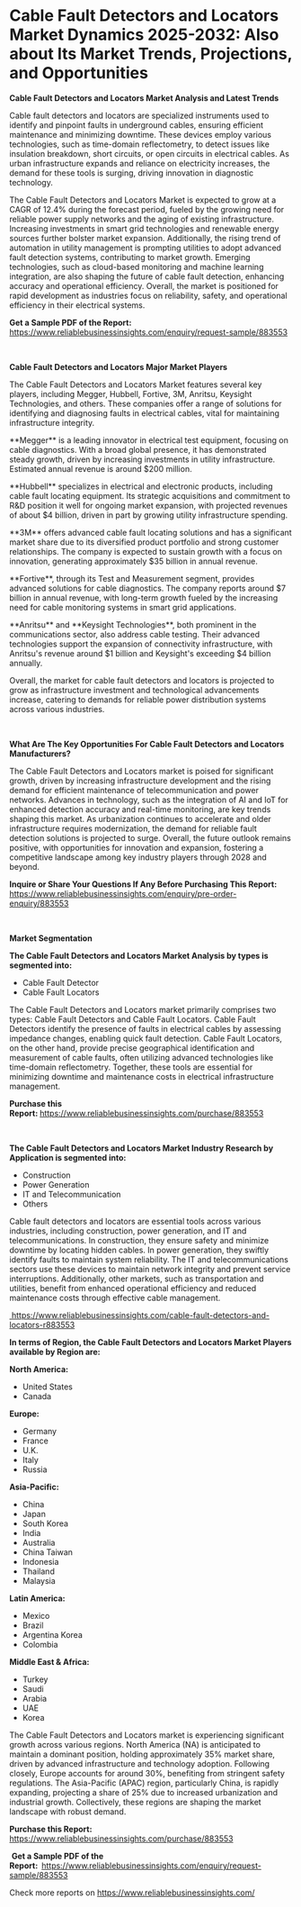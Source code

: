 <p><h1>Cable Fault Detectors and Locators Market Dynamics 2025-2032: Also about Its Market Trends, Projections, and Opportunities</h1></p><p><strong>Cable Fault Detectors and Locators Market Analysis and Latest Trends</strong></p>
<p><p>Cable fault detectors and locators are specialized instruments used to identify and pinpoint faults in underground cables, ensuring efficient maintenance and minimizing downtime. These devices employ various technologies, such as time-domain reflectometry, to detect issues like insulation breakdown, short circuits, or open circuits in electrical cables. As urban infrastructure expands and reliance on electricity increases, the demand for these tools is surging, driving innovation in diagnostic technology.</p><p>The Cable Fault Detectors and Locators Market is expected to grow at a CAGR of 12.4% during the forecast period, fueled by the growing need for reliable power supply networks and the aging of existing infrastructure. Increasing investments in smart grid technologies and renewable energy sources further bolster market expansion. Additionally, the rising trend of automation in utility management is prompting utilities to adopt advanced fault detection systems, contributing to market growth. Emerging technologies, such as cloud-based monitoring and machine learning integration, are also shaping the future of cable fault detection, enhancing accuracy and operational efficiency. Overall, the market is positioned for rapid development as industries focus on reliability, safety, and operational efficiency in their electrical systems.</p></p>
<p><strong>Get a Sample PDF of the Report:&nbsp;</strong> <a href="https://www.reliablebusinessinsights.com/enquiry/request-sample/883553?utm_campaign=2239&utm_medium=2&utm_source=Github&utm_content=ia&utm_term=28022025&utm_id=cable-fault-detectors-and-locators">https://www.reliablebusinessinsights.com/enquiry/request-sample/883553</a></p>
<p>&nbsp;</p>
<p><strong>Cable Fault Detectors and Locators Major Market Players</strong></p>
<p><p>The Cable Fault Detectors and Locators Market features several key players, including Megger, Hubbell, Fortive, 3M, Anritsu, Keysight Technologies, and others. These companies offer a range of solutions for identifying and diagnosing faults in electrical cables, vital for maintaining infrastructure integrity.</p><p>**Megger** is a leading innovator in electrical test equipment, focusing on cable diagnostics. With a broad global presence, it has demonstrated steady growth, driven by increasing investments in utility infrastructure. Estimated annual revenue is around $200 million.</p><p>**Hubbell** specializes in electrical and electronic products, including cable fault locating equipment. Its strategic acquisitions and commitment to R&D position it well for ongoing market expansion, with projected revenues of about $4 billion, driven in part by growing utility infrastructure spending.</p><p>**3M** offers advanced cable fault locating solutions and has a significant market share due to its diversified product portfolio and strong customer relationships. The company is expected to sustain growth with a focus on innovation, generating approximately $35 billion in annual revenue.</p><p>**Fortive**, through its Test and Measurement segment, provides advanced solutions for cable diagnostics. The company reports around $7 billion in annual revenue, with long-term growth fueled by the increasing need for cable monitoring systems in smart grid applications.</p><p>**Anritsu** and **Keysight Technologies**, both prominent in the communications sector, also address cable testing. Their advanced technologies support the expansion of connectivity infrastructure, with Anritsu's revenue around $1 billion and Keysight's exceeding $4 billion annually.</p><p>Overall, the market for cable fault detectors and locators is projected to grow as infrastructure investment and technological advancements increase, catering to demands for reliable power distribution systems across various industries.</p></p>
<p>&nbsp;</p>
<p><strong>What Are The Key Opportunities For Cable Fault Detectors and Locators Manufacturers?</strong></p>
<p><p>The Cable Fault Detectors and Locators market is poised for significant growth, driven by increasing infrastructure development and the rising demand for efficient maintenance of telecommunication and power networks. Advances in technology, such as the integration of AI and IoT for enhanced detection accuracy and real-time monitoring, are key trends shaping this market. As urbanization continues to accelerate and older infrastructure requires modernization, the demand for reliable fault detection solutions is projected to surge. Overall, the future outlook remains positive, with opportunities for innovation and expansion, fostering a competitive landscape among key industry players through 2028 and beyond.</p></p>
<p><strong>Inquire or Share Your Questions If Any Before Purchasing This Report:</strong> <a href="https://www.reliablebusinessinsights.com/enquiry/pre-order-enquiry/883553?utm_campaign=2239&utm_medium=2&utm_source=Github&utm_content=ia&utm_term=28022025&utm_id=cable-fault-detectors-and-locators">https://www.reliablebusinessinsights.com/enquiry/pre-order-enquiry/883553</a></p>
<p>&nbsp;</p>
<p><strong>Market Segmentation</strong></p>
<p><strong>The Cable Fault Detectors and Locators Market Analysis by types is segmented into:</strong></p>
<p><ul><li>Cable Fault Detector</li><li>Cable Fault Locators</li></ul></p>
<p><p>The Cable Fault Detectors and Locators market primarily comprises two types: Cable Fault Detectors and Cable Fault Locators. Cable Fault Detectors identify the presence of faults in electrical cables by assessing impedance changes, enabling quick fault detection. Cable Fault Locators, on the other hand, provide precise geographical identification and measurement of cable faults, often utilizing advanced technologies like time-domain reflectometry. Together, these tools are essential for minimizing downtime and maintenance costs in electrical infrastructure management.</p></p>
<p><strong>Purchase this Report:&nbsp;</strong><a href="https://www.reliablebusinessinsights.com/purchase/883553?utm_campaign=2239&utm_medium=2&utm_source=Github&utm_content=ia&utm_term=28022025&utm_id=cable-fault-detectors-and-locators">https://www.reliablebusinessinsights.com/purchase/883553</a></p>
<p>&nbsp;</p>
<p><strong>The Cable Fault Detectors and Locators Market Industry Research by Application is segmented into:</strong></p>
<p><ul><li>Construction</li><li>Power Generation</li><li>IT and Telecommunication</li><li>Others</li></ul></p>
<p><p>Cable fault detectors and locators are essential tools across various industries, including construction, power generation, and IT and telecommunications. In construction, they ensure safety and minimize downtime by locating hidden cables. In power generation, they swiftly identify faults to maintain system reliability. The IT and telecommunications sectors use these devices to maintain network integrity and prevent service interruptions. Additionally, other markets, such as transportation and utilities, benefit from enhanced operational efficiency and reduced maintenance costs through effective cable management.</p></p>
<p><a href="https://www.reliablebusinessinsights.com/cable-fault-detectors-and-locators-r883553?utm_campaign=2239&utm_medium=2&utm_source=Github&utm_content=ia&utm_term=28022025&utm_id=cable-fault-detectors-and-locators">&nbsp;https://www.reliablebusinessinsights.com/cable-fault-detectors-and-locators-r883553</a></p>
<p><strong>In terms of Region, the Cable Fault Detectors and Locators Market Players available by Region are:</strong></p>
<p>
    <p> <strong> North America: </strong>
        <ul>
            <li>United States</li>
            <li>Canada</li>
        </ul>
        </p> 
    <p> <strong> Europe: </strong>
        <ul>
            <li>Germany</li>
            <li>France</li>
            <li>U.K.</li>
            <li>Italy</li>
            <li>Russia</li>
        </ul>
        </p> 
    <p> <strong> Asia-Pacific: </strong>
        <ul>
            <li>China</li>
            <li>Japan</li>
            <li>South Korea</li>
            <li>India</li>
            <li>Australia</li>
            <li>China Taiwan</li>
            <li>Indonesia</li>
            <li>Thailand</li>
            <li>Malaysia</li>
        </ul>
        </p> 
    <p> <strong> Latin America: </strong>
        <ul>
            <li>Mexico</li>
            <li>Brazil</li>
            <li>Argentina Korea</li>
            <li>Colombia</li>
        </ul>
        </p> 
    <p> <strong> Middle East & Africa: </strong>
        <ul>
            <li>Turkey</li>
            <li>Saudi</li>
            <li>Arabia</li>
            <li>UAE</li>
            <li>Korea</li>
        </ul>
    </p>
    </p>
<p><p>The Cable Fault Detectors and Locators market is experiencing significant growth across various regions. North America (NA) is anticipated to maintain a dominant position, holding approximately 35% market share, driven by advanced infrastructure and technology adoption. Following closely, Europe accounts for around 30%, benefiting from stringent safety regulations. The Asia-Pacific (APAC) region, particularly China, is rapidly expanding, projecting a share of 25% due to increased urbanization and industrial growth. Collectively, these regions are shaping the market landscape with robust demand.</p></p>
<p><strong>Purchase this Report: </strong><a href="https://www.reliablebusinessinsights.com/purchase/883553?utm_campaign=2239&utm_medium=2&utm_source=Github&utm_content=ia&utm_term=28022025&utm_id=cable-fault-detectors-and-locators">https://www.reliablebusinessinsights.com/purchase/883553</a></p>
<p>&nbsp;<strong>Get a Sample PDF of the Report:&nbsp;&nbsp;</strong><a href="https://www.reliablebusinessinsights.com/enquiry/request-sample/883553?utm_campaign=2239&utm_medium=2&utm_source=Github&utm_content=ia&utm_term=28022025&utm_id=cable-fault-detectors-and-locators">https://www.reliablebusinessinsights.com/enquiry/request-sample/883553</a></p>
<p><strong></strong></p>
<p>Check more reports on <a href="https://www.reliablebusinessinsights.com/?utm_campaign=2239&utm_medium=2&utm_source=Github&utm_content=ia&utm_term=28022025&utm_id=cable-fault-detectors-and-locators">https://www.reliablebusinessinsights.com/</a></p>